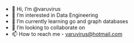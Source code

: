 - 👋 Hi, I’m @varuvirus
- 👀 I’m interested in Data Engineering 
- 🌱 I’m currently learning go and graph databases
- 💞️ I’m looking to collaborate on 
- 📫 How to reach me - varuvirus@hotmail.com

<!---
varuvirus/varuvirus is a ✨ special ✨ repository because its `README.md` (this file) appears on your GitHub profile.
You can click the Preview link to take a look at your changes.
--->
